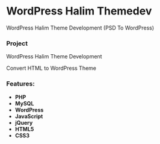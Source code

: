 # WordPress Halim Themedev
WordPress  Halim Theme Development (PSD To  WordPress)


### Project 

WordPress Halim Theme Development

Convert HTML to WordPress Theme


### Features: 
- **PHP**
- **MySQL**
- **WordPress**
- **JavaScript**
- **jQuery**
- **HTML5**
- **CSS3**
